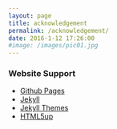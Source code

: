 ```yaml
---
layout: page
title: acknowledgement
permalink: /acknowledgement/
date: 2016-1-12 17:26:00
#image: /images/pic01.jpg
---
```

### Website Support
- [Github Pages](https://pages.github.com/)
- [Jekyll](https://jekyllrb.com/)
- [Jekyll Themes](http://themes.jekyllrc.org/)
- [HTML5up](http://html5up.net/)
